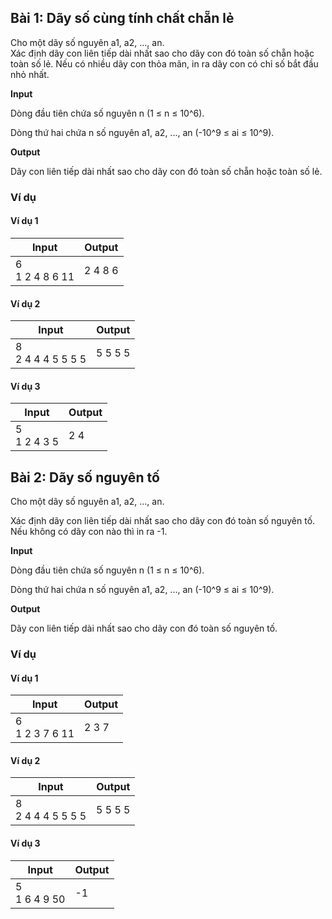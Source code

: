## Bài 1: Dãy số cùng tính chất chẵn lẻ

Cho một dãy số nguyên a1, a2, ..., an.<br>
Xác định dãy con liên tiếp dài nhất sao cho dãy con đó toàn số chẵn hoặc toàn số lẻ. Nếu có nhiều dãy con thỏa mãn, in ra dãy con có chỉ số bắt đầu nhỏ nhất.

**Input**<br>

Dòng đầu tiên chứa số nguyên n (1 ≤ n ≤ 10^6).<br>

Dòng thứ hai chứa n số nguyên a1, a2, ..., an (-10^9 ≤ ai ≤ 10^9).<br>

**Output**<br>

Dãy con liên tiếp dài nhất sao cho dãy con đó toàn số chẵn hoặc toàn số lẻ.<br>

### Ví dụ

#### Ví dụ 1

| Input | Output |
|-------|--------|
| 6<br> 1 2 4 8 6 11 | 2 4 8 6|

#### Ví dụ 2

| Input | Output |
|-------|--------|
| 8<br> 2 4 4 4 5 5 5 5| 5 5 5 5|

#### Ví dụ 3

| Input | Output |
|-------|--------|
| 5<br> 1 2 4 3 5 | 2 4|


## Bài 2: Dãy số nguyên tố

Cho một dãy số nguyên a1, a2, ..., an.<br>

Xác định dãy con liên tiếp dài nhất sao cho dãy con đó toàn số nguyên tố. Nếu không có dãy con nào thì in ra -1.

**Input**<br>

Dòng đầu tiên chứa số nguyên n (1 ≤ n ≤ 10^6).<br>

Dòng thứ hai chứa n số nguyên a1, a2, ..., an (-10^9 ≤ ai ≤ 10^9).<br>

**Output**<br>

Dãy con liên tiếp dài nhất sao cho dãy con đó toàn số nguyên tố.<br>

### Ví dụ

#### Ví dụ 1

| Input | Output |
|-------|--------|
| 6<br> 1 2 3 7 6 11 | 2 3 7|

#### Ví dụ 2

| Input | Output |
|-------|--------|
| 8<br> 2 4 4 4 5 5 5 5| 5 5 5 5|

#### Ví dụ 3

| Input | Output |
|-------|--------|
| 5<br> 1 6 4 9 50 | -1|



